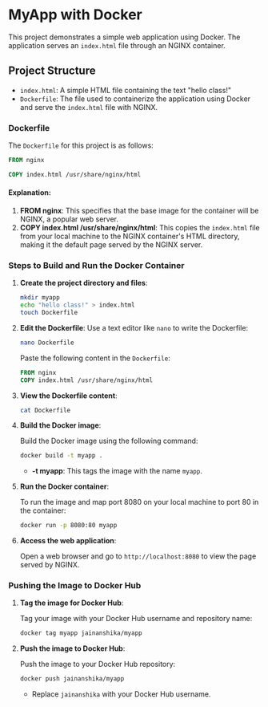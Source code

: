 # MyApp with Docker

This project demonstrates a simple web application using Docker. The application serves an `index.html` file through an NGINX container.

## Project Structure

- `index.html`: A simple HTML file containing the text "hello class!"
- `Dockerfile`: The file used to containerize the application using Docker and serve the `index.html` file with NGINX.

### Dockerfile

The `Dockerfile` for this project is as follows:

```Dockerfile
FROM nginx

COPY index.html /usr/share/nginx/html
```

#### Explanation:
1. **FROM nginx**: This specifies that the base image for the container will be NGINX, a popular web server.
2. **COPY index.html /usr/share/nginx/html**: This copies the `index.html` file from your local machine to the NGINX container's HTML directory, making it the default page served by the NGINX server.

### Steps to Build and Run the Docker Container

1. **Create the project directory and files**:

   ```bash
   mkdir myapp
   echo "hello class!" > index.html
   touch Dockerfile
   ```

2. **Edit the Dockerfile**:
   Use a text editor like `nano` to write the Dockerfile:

   ```bash
   nano Dockerfile
   ```

   Paste the following content in the `Dockerfile`:

   ```Dockerfile
   FROM nginx
   COPY index.html /usr/share/nginx/html
   ```

3. **View the Dockerfile content**:

   ```bash
   cat Dockerfile
   ```

4. **Build the Docker image**:

   Build the Docker image using the following command:

   ```bash
   docker build -t myapp .
   ```

   - **-t myapp**: This tags the image with the name `myapp`.

5. **Run the Docker container**:

   To run the image and map port 8080 on your local machine to port 80 in the container:

   ```bash
   docker run -p 8080:80 myapp
   ```

6. **Access the web application**:

   Open a web browser and go to `http://localhost:8080` to view the page served by NGINX.

### Pushing the Image to Docker Hub

1. **Tag the image for Docker Hub**:

   Tag your image with your Docker Hub username and repository name:

   ```bash
   docker tag myapp jainanshika/myapp
   ```

2. **Push the image to Docker Hub**:

   Push the image to your Docker Hub repository:

   ```bash
   docker push jainanshika/myapp
   ```

   - Replace `jainanshika` with your Docker Hub username.


